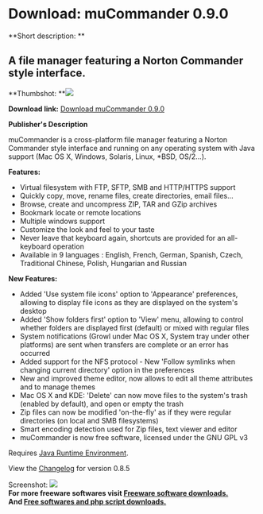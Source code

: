 # Download: muCommander 0.9.0

**Short description: **

## A file manager featuring a Norton Commander style interface.

  
**Thumbshot: **![](http://www.freewarefiles.com/screenshot/mucommander08_md.gif)   
  
**Download link:** [Download muCommander 0.9.0](http://freesoftwares.boysofts.com/MuCommander_program_17411.html)  
  

**Publisher's Description**  
  

muCommander is a cross-platform file manager featuring a Norton Commander
style interface and running on any operating system with Java support (Mac OS
X, Windows, Solaris, Linux, *BSD, OS/2...).

**Features:**

  * Virtual filesystem with FTP, SFTP, SMB and HTTP/HTTPS support 
  * Quickly copy, move, rename files, create directories, email files... 
  * Browse, create and uncompress ZIP, TAR and GZip archives 
  * Bookmark locate or remote locations 
  * Multiple windows support 
  * Customize the look and feel to your taste 
  * Never leave that keyboard again, shortcuts are provided for an all-keyboard operation 
  * Available in 9 languages : English, French, German, Spanish, Czech, Traditional Chinese, Polish, Hungarian and Russian 

**New Features:**

  * Added 'Use system file icons' option to 'Appearance' preferences, allowing to display file icons as they are displayed on the system's desktop 
  * Added 'Show folders first' option to 'View' menu, allowing to control whether folders are displayed first (default) or mixed with regular files 
  * System notifications (Growl under Mac OS X, System tray under other platforms) are sent when transfers are complete or an error has occurred 
  * Added support for the NFS protocol - New 'Follow symlinks when changing current directory' option in the preferences 
  * New and improved theme editor, now allows to edit all theme attributes and to manage themes 
  * Mac OS X and KDE: 'Delete' can now move files to the system's trash (enabled by default), and open or empty the trash 
  * Zip files can now be modified 'on-the-fly' as if they were regular directories (on local and SMB filesystems) 
  * Smart encoding detection used for Zip files, text viewer and editor 
  * muCommander is now free software, licensed under the GNU GPL v3 

Requires [Java Runtime
Environment](http://www.java.com/en/download/manual.jsp).

View the [Changelog](http://trac.mucommander.com/wiki/ReleaseNotes/0.8.5) for
version 0.8.5

  
  
Screenshot: ![](http://www.freewarefiles.com/screenshot/mucommander08.gif)  
**For more freeware softwares visit [Freeware software downloads.](http://freesoftwares.boysofts.com/)**   
**And [Free softwares and php script downloads.](http://www.boysofts.com/)**

